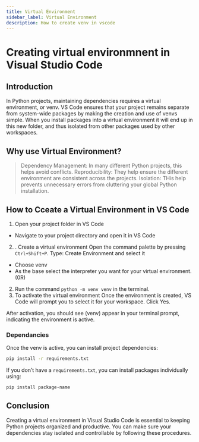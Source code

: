 ```yaml
---
title: Virtual Environment
sidebar_label: Virtual Environment
description: How to create venv in vscode
---
```


# Creating virtual environmnent in Visual Studio Code

## Introduction 
In Python projects, maintaining dependencies requires a virtual environment, or venv.  VS Code ensures that your project remains separate from system-wide packages by making the creation and use of venvs simple. When you install packages into a virtual environment it will end up in this new folder, and thus isolated from other packages used by other workspaces.

## Why use Virtual Environment?
> Dependency Management: In many different Python projects, this helps avoid conflicts.
> Reproducibility: They help ensure the different environment are consistent across the projects.
> Isolation: THis help prevents unnecessary errors from cluttering your global Python installation.

## How to Cceate a Virtual Environment in VS Code
1. Open your project folder in VS Code
- Navigate to your project directory and open it in VS Code
2. . Create a virtual environment
Open the command palette by pressing `Ctrl+Shift+P`.
Type: Create Environment and select it
- Choose venv
- As the base select the interpreter you want for your virtual environment.
(0R)
2. Run the command `python -m venv venv` in the terminal.
3. To activate the virtual environment
Once the environment is created, VS Code will prompt you to select it for your workspace. Click Yes.

After activation, you should see (venv) appear in your terminal prompt, indicating the environment is active.

### Dependancies
Once the venv is active, you can install project dependencies:
```bash
pip install -r requirements.txt
```
If you don’t have a `requirements.txt`, you can install packages individually using:
```bash
pip install package-name
```
## Conclusion
Creating a virtual environment in Visual Studio Code is essential to keeping Python projects organized and productive. You can make sure your dependencies stay isolated and controllable by following these procedures. 